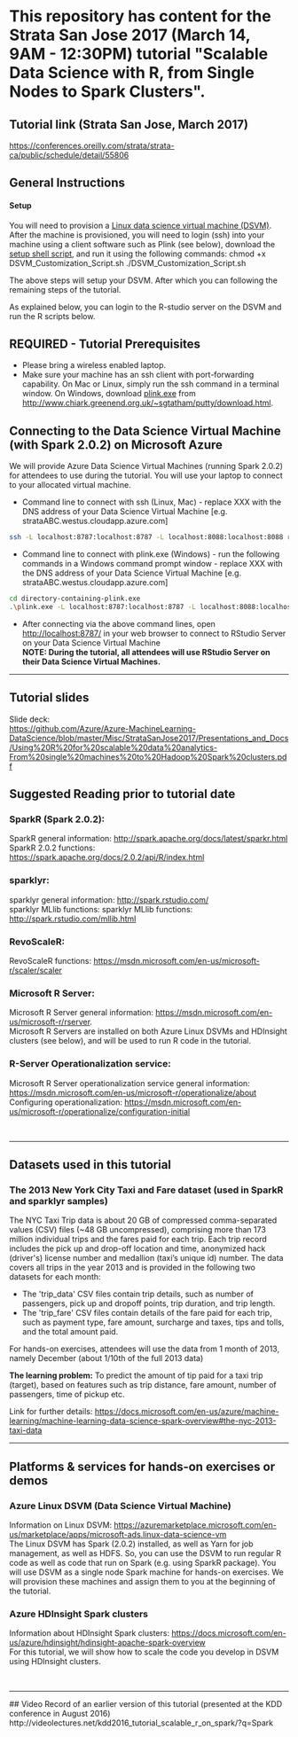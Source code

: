 # This repository has content for the Strata San Jose 2017 (March 14, 9AM - 12:30PM) tutorial "Scalable Data Science with R, from Single Nodes to Spark Clusters".

## Tutorial link (Strata San Jose, March 2017)
https://conferences.oreilly.com/strata/strata-ca/public/schedule/detail/55806

## General Instructions
#### Setup
You will need to provision a [Linux data science virtual machine (DSVM)](https://azuremarketplace.microsoft.com/en-us/marketplace/apps/microsoft-ads.linux-data-science-vm?tab=Overview). After the machine is provisioned, you will need to login (ssh) into your machine using a client software such as Plink (see below), download the [setup shell script](https://raw.githubusercontent.com/Azure/Azure-MachineLearning-DataScience/master/Misc/StrataSanJose2017/Scripts/DSVM_Customization_Script.sh), and run it using the following commands:
chmod +x DSVM_Customization_Script.sh
./DSVM_Customization_Script.sh

The above steps will setup your DSVM. After which you can following the remaining steps of the tutorial. 

As explained below, you can login to the R-studio server on the DSVM and run the R scripts below.

## REQUIRED - Tutorial Prerequisites
* Please bring a wireless enabled laptop.
* Make sure your machine has an ssh client with port-forwarding capability. On Mac or Linux, simply run the ssh command in a terminal window.
On Windows, download [plink.exe](https://the.earth.li/~sgtatham/putty/latest/x86/plink.exe)
from http://www.chiark.greenend.org.uk/~sgtatham/putty/download.html.

## Connecting to the Data Science Virtual Machine (with Spark 2.0.2) on Microsoft Azure
We will provide Azure Data Science Virtual Machines (running Spark 2.0.2) for attendees to use during the tutorial. You will use your laptop to connect to your allocated virtual machine.

* Command line to connect with ssh (Linux, Mac) - replace XXX with the DNS address of your Data Science Virtual Machine [e.g. strataABC.westus.cloudapp.azure.com]
```bash
ssh -L localhost:8787:localhost:8787 -L localhost:8088:localhost:8088 remoteuser@XXX
```
* Command line to connect with plink.exe (Windows) - run the following commands in a Windows command prompt window - replace XXX with the DNS address of your Data Science Virtual Machine [e.g. strataABC.westus.cloudapp.azure.com]
```bash
cd directory-containing-plink.exe
.\plink.exe -L localhost:8787:localhost:8787 -L localhost:8088:localhost:8088 remoteuser@XXX
```
* After connecting via the above command lines, open [http://localhost:8787/](http://localhost:8787/) in your web browser to connect to RStudio Server on your Data Science Virtual Machine<br>
<b>NOTE: During the tutorial, all attendees will use RStudio Server on their Data Science Virtual Machines.</b>

<hr>


## Tutorial slides

Slide deck: <br>
https://github.com/Azure/Azure-MachineLearning-DataScience/blob/master/Misc/StrataSanJose2017/Presentations_and_Docs/Using%20R%20for%20scalable%20data%20analytics-From%20single%20machines%20to%20Hadoop%20Spark%20clusters.pdf

## Suggested Reading prior to tutorial date

### SparkR (Spark 2.0.2): <br>
SparkR general information: http://spark.apache.org/docs/latest/sparkr.html
<br>
SparkR 2.0.2 functions: https://spark.apache.org/docs/2.0.2/api/R/index.html



### sparklyr: <br>
sparklyr general information: http://spark.rstudio.com/
<br>
sparklyr MLlib functions: sparklyr MLlib functions: http://spark.rstudio.com/mllib.html

### RevoScaleR: <br>
RevoScaleR functions: https://msdn.microsoft.com/en-us/microsoft-r/scaler/scaler

### Microsoft R Server: <br>
Microsoft R Server general information: https://msdn.microsoft.com/en-us/microsoft-r/rserver. <br>
Microsoft R Servers are installed on both Azure Linux DSVMs and HDInsight clusters (see below), and will be used to run R code in the tutorial.

### R-Server Operationalization service: <br>
Microsoft R Server operationalization service general information: https://msdn.microsoft.com/en-us/microsoft-r/operationalize/about
<br>
Configuring operationalization: https://msdn.microsoft.com/en-us/microsoft-r/operationalize/configuration-initial

<br>
<hr>

## Datasets used in this tutorial

### The 2013 New York City Taxi and Fare dataset (used in SparkR and sparklyr samples)
The NYC Taxi Trip data is about 20 GB of compressed comma-separated values (CSV) files (~48 GB uncompressed), comprising more than 173 million individual trips and the fares paid for each trip. Each trip record includes the pick up and drop-off location and time, anonymized hack (driver's) license number and medallion (taxi’s unique id) number. The data covers all trips in the year 2013 and is provided in the following two datasets for each month: 
* The 'trip_data' CSV files contain trip details, such as number of passengers, pick up and dropoff points, trip duration, and trip length.
* The 'trip_fare' CSV files contain details of the fare paid for each trip, such as payment type, fare amount, surcharge and taxes, tips and tolls, and the total amount paid.

For hands-on exercises, attendees will use the data from 1 month of 2013, namely December (about 1/10th of the full 2013 data)

<b>The learning problem:</b> To predict the amount of tip paid for a taxi trip (target), based on features such as trip distance, fare amount, number of passengers, time of pickup etc.

Link for further details: https://docs.microsoft.com/en-us/azure/machine-learning/machine-learning-data-science-spark-overview#the-nyc-2013-taxi-data
<br>
<hr>

## Platforms & services for hands-on exercises or demos
### Azure Linux DSVM (Data Science Virtual Machine)
Information on Linux DSVM: https://azuremarketplace.microsoft.com/en-us/marketplace/apps/microsoft-ads.linux-data-science-vm<br>
The Linux DSVM has Spark (2.0.2) installed, as well as Yarn for job management, as well as HDFS. So, you can use the DSVM to run regular R code as well as code that run on Spark (e.g. using SparkR package). You will use DSVM as a single node Spark machine for hands-on exercises. We will provision these machines and assign them to you at the beginning of the tutorial.<br>

### Azure HDInsight Spark clusters
Information about HDInsight Spark clusters: https://docs.microsoft.com/en-us/azure/hdinsight/hdinsight-apache-spark-overview<br>
For this tutorial, we will show how to scale the code you develop in DSVM using HDInsight clusters.

<br>
<hr>
## Video Record of an earlier version of this tutorial (presented at the KDD conference in August 2016)
http://videolectures.net/kdd2016_tutorial_scalable_r_on_spark/?q=Spark
